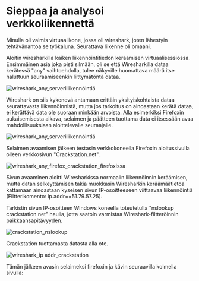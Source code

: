 # Sieppaa ja analysoi verkkoliikennettä

Minulla oli valmis virtuaalikone, jossa oli wireshark, joten lähestyin tehtävänantoa se työkaluna.
Seurattava liikenne oli omaani.

Aloitin wiresharkilla kaiken liikennöintitiedon keräämisen virtuaalisessiossa. Ensimmäinen asia joka pisti silmään, oli se että Wiresharkilla dataa kerätessä "any" vaihtoehdolla, tulee näkyville huomattava määrä itse haluttuun seuraamiseenkin liittymätöntä dataa.

![wireshark_any_serveriliikennöintiä](https://github.com/user-attachments/assets/d68962c9-742a-41aa-a736-741915d5c7d2)

Wireshark on siis kykenevä antamaan erittäin yksityiskohtaista dataa seurattavasta liikennöinnistä, mutta jos tarkoitus on ainoastaan kerätä dataa, ei kerättävä data ole suoraan minkään arvoista. Alla esimerkiksi Firefoxin aukaisemisesta alkava, selaimen ja päätteen tuottama data ei itsessään avaa mahdollisuuksiaan aloittelevalle seuraajalle.

![wireshark_any_serveriliikennöintiä](https://github.com/user-attachments/assets/bd55bad7-45d9-44b7-a189-6618786a7368)

Selaimen avaamisen jälkeen testasin verkkokoneella Firefoxin aloitussivulla olleen verkkosivun "Crackstation.net".

![wireshark_any_firefox_crackstation_firefoxissa](https://github.com/user-attachments/assets/7dc0c369-519d-4c11-8013-9fe298b97adc)

Sivun avaaminen aloitti Wiresharkissa normaalin liikennöinnin keräämisen, mutta datan selkeyttämisen takia muokkasin Wiresharkin keräämäätietoa kattamaan ainoastaan kyseisen sivun IP-osoitteeseen viittaavaa liikennöintiä (Filtterikomento: ip.addr==51.79.57.25).

Tarkistin sivun IP-osoitteen Windows koneella toteutetulla "nslookup crackstation.net" haulla, jotta saatoin varmistaa Wireshark-filtteröinnin paikkaansapitävyyden.

![crackstation_nslookup](https://github.com/user-attachments/assets/bc6bbda8-9814-489e-9ea1-bb27807ecc71)

Crackstation tuottamasta datasta alla ote.

![wireshark_ip addr_crackstation](https://github.com/user-attachments/assets/cca43574-cfa3-4b35-a7f3-2322c6132e99)

Tämän jälkeen avasin selaimeksi firefoxin ja kävin seuraavilla kolmella sivulla: 

